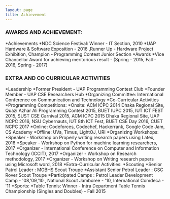 ```yaml
---
layout: page
title: Achievement
---
```




### AWARDS AND ACHIEVEMENT:

*Achievements
  *NDC Science Festival: Winner - IT Section, 2010
  *UAP Hardware & Software Exposition - 2016 ,Runner Up - Hardware Project Exhibition, Champion - Programming Contest Junior Section
*Awards
  *Vice Chancellor Award for achieving meritorious result - (Spring - 2015, Fall - 2016, Spring - 2017)

### EXTRA AND CO CURRICULAR ACTIVITIES
*Leadership
  *Former President - UAP Programming Contest Club
  *Founder Member - UAP CSE Researchers Hub
  *Organizing Committee: International Conference on Communication and Technology
*Co-Curricular Activities
  *Programming Competitions:
    *Onsite: ACM ICPC 2014 Dhaka Regional Site, Quazi Azhar Ali Programming Contest 2015, BUET IUPC 2015, IUT ICT FEST 2015, SUST CSE Carnival 2015, ACM ICPC 2015 Dhaka Regional Site, UAP NCPC 2016, NSU Cybernauts, IUT 8th ICT Fest, BUET CSE Day 2016, CUET NCPC 2017
    *Online: Codeforces, Codechef, Hackerrank, Google Code Jam, CS Academy
    *Offline: UVa, Timus, LightOJ, URI
  *Organizing Workshops:
    *Speaker - Workshop on Properly writing research papers using Latex, 2016
    *Speaker - Workshop on Python for machine learning researchers, 2017
    *Organizer - International Conference on Computer and Information Technology (ICCIT), 2017
    *Organizer - Workshop on Research methodology, 2017
    *Organizer - Workshop on Writing research papers using Microsoft word, 2018
  *Extra-Curricular Activities:
    *Scouting
      *Senior Patrol Leader : MGBHS Scout Troupe
      *Assistant Senior Petrol Leader : GSC Rover Scout Troupe
      *Participated Camps : Petrol Leader Development Camp - '08,'09,'10 , National Scout Jamboree - '10, International Comdeca - '11
    *Sports:
      *Table Tennis: Winner - Intra Department Table Tennis Championship (Singles and Doubles) - Fall 2015
